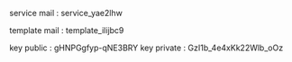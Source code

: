 service mail : service_yae2lhw

template mail : template_ilijbc9

key public : gHNPGgfyp-qNE3BRY
key private : GzI1b_4e4xKk22Wlb_oOz